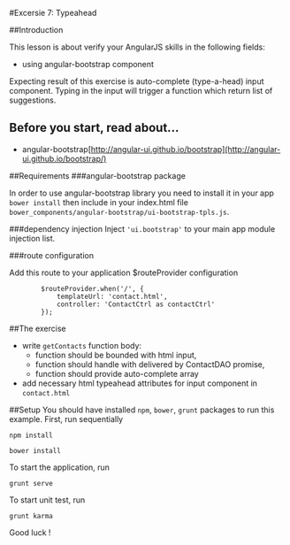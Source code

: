 #Excersie 7: Typeahead

##Introduction

This lesson is about verify your AngularJS skills in the following fields:
* using angular-bootstrap component

Expecting result of this exercise is auto-complete (type-a-head) input component. Typing in the input will trigger a function which return list of suggestions.

## Before you start, read about...
* angular-bootstrap[http://angular-ui.github.io/bootstrap](http://angular-ui.github.io/bootstrap/)

##Requirements
###angular-bootstrap package

In order to use angular-bootstrap  library you need to install it in your app `bower install` then include in your index.html file `bower_components/angular-bootstrap/ui-bootstrap-tpls.js`.

###dependency injection
Inject ```'ui.bootstrap'``` to your main app module injection list.

###route configuration

Add this route to your application $routeProvider configuration
```
        $routeProvider.when('/', {
            templateUrl: 'contact.html',
            controller: 'ContactCtrl as contactCtrl'
        });
```

##The exercise

* write ```getContacts``` function body:
    * function should be bounded with html input,
    * function should handle with delivered by ContactDAO promise,
    * function should provide auto-complete array
* add necessary html typeahead attributes for input component in ```contact.html```

##Setup
You should have installed `npm`, `bower`, `grunt`  packages to run this example. First, run sequentially

```
npm install
```

```
bower install
```

To start the application, run

```
grunt serve
```

To start unit test, run

```
grunt karma
```


Good luck !
